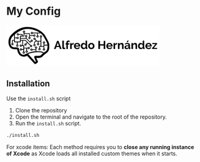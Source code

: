 # My Config

![Alfredo](./alfredo_hdz.png)

## Installation

Use the `install.sh` script

1. Clone the repository
2. Open the terminal and navigate to the root of the repository. 
3. Run the `install.sh` script.

```bash
./install.sh
```

For xcode items: Each method requires you to **close any running instance of Xcode** as Xcode loads all installed custom themes when it starts.